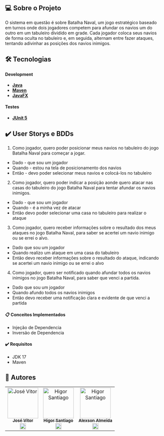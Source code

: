 ## 💻 Sobre o Projeto
O sistema em questão é sobre Batalha Naval, um jogo estratégico baseado em turnos onde dois jogadores competem para afundar os navios um do outro em um tabuleiro dividido em grade. Cada jogador coloca seus navios de forma oculta no tabuleiro e, em seguida, alternam entre fazer ataques, tentando adivinhar as posições dos navios inimigos.

## 🛠 Tecnologias

#### Development
- [**Java**](https://www.java.com/pt-BR/)
- [**Maven**](https://maven.apache.org)
- [**JavaFX**](https://openjfx.io)

#### Testes
- [**JUnit 5**](https://junit.org/junit5/docs/current/user-guide/)

## ✔️ User Storys e BDDs

1. Como jogador, quero poder posicionar meus navios no tabuleiro do jogo Batalha Naval para começar a jogar.
- Dado - que sou um jogador 
 - Quando - estou na tela de posicionamento dos navios
  - Então - devo poder selecionar meus navios e colocá-los no tabuleiro

2. Como jogador, quero poder indicar a posição aonde quero atacar nas casas do tabuleiro do jogo Batalha Naval para tentar afundar os navios inimigos.
- Dado -  que sou um jogador
- Quando - é a minha vez de atacar
- Então devo poder selecionar uma casa no tabuleiro para realizar o ataque

3. Como jogador, quero receber informações sobre o resultado dos meus ataques no jogo Batalha Naval, para saber se acertei um navio inimigo ou se errei o alvo.
- Dado que sou um jogador
- Quando realizo um ataque em uma casa do tabuleiro
- Então devo receber informações sobre o resultado do ataque, indicando se acertei um navio inimigo ou se errei o alvo

4. Como jogador, quero ser notificado quando afundar todos os navios inimigos no jogo Batalha Naval, para saber que venci a partida.
- Dado que sou um jogador
- Quando afundo todos os navios inimigos
- Então devo receber uma notificação clara e evidente de que venci a partida

#### 📋 Conceitos Implementados
- Injeção de Dependencia
- Inversão de Dependencia

#### ✔️ Requisitos
- JDK 17
- Maven

## 📸 Autores
<table>
  <tr>
     <td align="center"><a href="https://github.com/JoseVitorNobre"><img src="https://avatars.githubusercontent.com/u/62249331?v=4" width="100px;" alt="José Vitor"/><br /><sub><b>José Vitor</b></sub></a><br /><a href="https://github.com/JoseVitorNobre" title="BackEnd">
     <img src="https://cdn.jsdelivr.net/gh/devicons/devicon/icons/spring/spring-original.svg" width="20px"/>
     </a></td>
     <td align="center"><a href="https://github.com/HigorSantiago"><img src="https://avatars.githubusercontent.com/u/93281590?v=4" width="100px;" alt="Higor Santiago"/><br /><sub><b>Higor Santiago</b></sub></a><br /><a href="https://github.com/HigorSantiago" title="Design">
            <img src="https://cdn.jsdelivr.net/gh/devicons/devicon/icons/figma/figma-original.svg" width="20px"/>
     </a></td>
     <td align="center"><a href="https://github.com/alexsonalmeida"><img src="https://avatars.githubusercontent.com/u/101877352?v=4" width="100px;" alt="Higor Santiago"/><br /><sub><b>Alexson Almeida</b></sub></a><br /><a href="https://github.com/alexsonalmeida" title="FrontEnd">
     <img src="https://cdn.jsdelivr.net/gh/devicons/devicon/icons/react/react-original.svg" width="20px" />
     </a></td>
  </tr>
</table>
